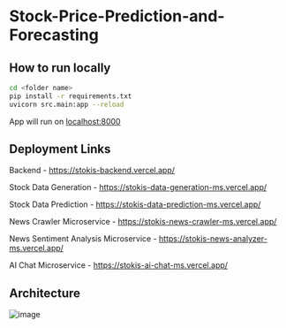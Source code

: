 # Stock-Price-Prediction-and-Forecasting

## How to run locally

```bash
cd <folder name>
pip install -r requirements.txt
uvicorn src.main:app --reload
```

App will run on [localhost:8000](http://localhost:8000/)

## Deployment Links

Backend - https://stokis-backend.vercel.app/

Stock Data Generation - https://stokis-data-generation-ms.vercel.app/

Stock Data Prediction - https://stokis-data-prediction-ms.vercel.app/

News Crawler Microservice - https://stokis-news-crawler-ms.vercel.app/

News Sentiment Analysis Microservice - https://stokis-news-analyzer-ms.vercel.app/

AI Chat Microservice - https://stokis-ai-chat-ms.vercel.app/

## Architecture

![image](https://github.com/user-attachments/assets/4ed5c9b2-7984-4767-9507-bf34cad9557b)
